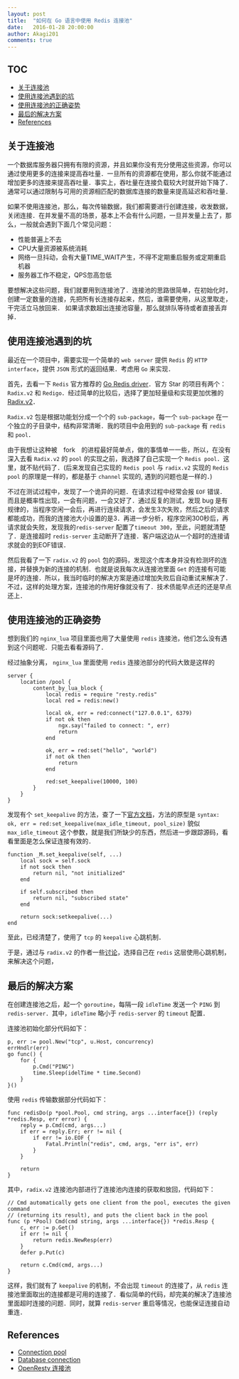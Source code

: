 ```yaml
---
layout: post
title:  "如何在 Go 语言中使用 Redis 连接池"
date:   2016-01-28 20:00:00
author: Akagi201
comments: true
---
```


## TOC

- [关于连接池](#no1)
- [使用连接池遇到的坑](#no2)
- [使用连接池的正确姿势](#no3)
- [最后的解决方案](#no4)
- [References](#no5)

<a name="no1"/>

## 关于连接池

一个数据库服务器只拥有有限的资源，并且如果你没有充分使用这些资源，你可以通过使用更多的连接来提高吞吐量．一旦所有的资源都在使用，那么你就不能通过增加更多的连接来提高吞吐量．事实上，吞吐量在连接负载较大时就开始下降了．通常可以通过限制与可用的资源相匹配的数据库连接的数量来提高延迟和吞吐量．

如果不使用连接池，那么，每次传输数据，我们都需要进行创建连接，收发数据，关闭连接．在并发量不高的场景，基本上不会有什么问题，一旦并发量上去了，那么，一般就会遇到下面几个常见问题：

* 性能普遍上不去
* CPU大量资源被系统消耗
* 网络一旦抖动，会有大量TIME_WAIT产生，不得不定期重启服务或定期重启机器
* 服务器工作不稳定，QPS忽高忽低

要想解决这些问题，我们就要用到连接池了．连接池的思路很简单，在初始化时，创建一定数量的连接，先把所有长连接存起来，然后，谁需要使用，从这里取走，干完活立马放回来． 如果请求数超出连接池容量，那么就排队等待或者直接丢弃掉．

<a name="no2"/>

## 使用连接池遇到的坑

最近在一个项目中，需要实现一个简单的 `web server` 提供 `Redis` 的 `HTTP interface`，提供 `JSON` 形式的返回结果．考虑用 `Go` 来实现．

首先，去看一下 `Redis` 官方推荐的 [Go Redis driver](http://redis.io/clients#go)．官方 Star 的项目有两个：`Radix.v2` 和 `Redigo`．经过简单的比较后，选择了更加轻量级和实现更加优雅的 [Radix.v2](https://github.com/mediocregopher/radix.v2)．

`Radix.v2` 包是根据功能划分成一个个的 `sub-package`，每一个 `sub-package` 在一个独立的子目录中，结构非常清晰．我的项目中会用到的 `sub-package` 有 `redis` 和 `pool`．

由于我想让这种被　fork　的进程最好简单点，做的事情单一一些，所以，在没有深入去看 `Radix.v2` 的 `pool` 的实现之前，我选择了自己实现一个 `Redis pool`．这里，就不贴代码了．(后来发现自己实现的 `Redis pool` 与 `radix.v2` 实现的 `Redis pool` 的原理是一样的，都是基于 `channel` 实现的, 遇到的问题也是一样的．)

不过在测试过程中，发现了一个诡异的问题．在请求过程中经常会报 `EOF` 错误．而且是概率性出现，一会有问题，一会又好了．通过反复的测试，发现 bug 是有规律的，当程序空闲一会后，再进行连续请求，会发生3次失败，然后之后的请求都能成功，而我的连接池大小设置的是3．再进一步分析，程序空闲300秒后，再请求就会失败，发现我的`redis-server` 配置了`timeout 300`，至此，问题就清楚了．是连接超时 `redis-server` 主动断开了连接．客户端这边从一个超时的连接请求就会的到EOF错误．

然后我看了一下 `radix.v2` 的 `pool` 包的源码，发现这个库本身并没有检测坏的连接，并替换为新的连接的机制．也就是说我每次从连接池里面 `Get` 的连接有可能是坏的连接．所以，我当时临时的解决方案是通过增加失败后自动重试来解决了．不过，这样的处理方案，连接池的作用好像就没有了．技术债能早点还的还是早点还上．

<a name="no3"/>

## 使用连接池的正确姿势

想到我们的 `nginx_lua` 项目里面也用了大量使用 `redis` 连接池，他们怎么没有遇到这个问题呢．只能去看看源码了．

经过抽象分离， `nginx_lua` 里面使用 `redis` 连接池部分的代码大致是这样的

~~~
server {
    location /pool {
        content_by_lua_block {
            local redis = require "resty.redis"
            local red = redis:new()

            local ok, err = red:connect("127.0.0.1", 6379)
            if not ok then
                ngx.say("failed to connect: ", err)
                return
            end

            ok, err = red:set("hello", "world")
            if not ok then
                return
            end

            red:set_keepalive(10000, 100)
        }
    }
}
~~~

发现有个 `set_keepalive` 的方法，查了一下[官方文档](https://github.com/openresty/lua-resty-redis#set_keepalive)，方法的原型是 `syntax: ok, err = red:set_keepalive(max_idle_timeout, pool_size)` 貌似 `max_idle_timeout` 这个参数，就是我们所缺少的东西，然后进一步跟踪源码，看看里面是怎么保证连接有效的．

~~~
function _M.set_keepalive(self, ...)
    local sock = self.sock
    if not sock then
        return nil, "not initialized"
    end

    if self.subscribed then
        return nil, "subscribed state"
    end

    return sock:setkeepalive(...)
end
~~~

至此，已经清楚了，使用了 `tcp` 的 `keepalive` 心跳机制．

于是，通过与 `radix.v2` 的作者一些[讨论](https://github.com/mediocregopher/radix.v2/issues/21)，选择自己在 `redis` 这层使用心跳机制，来解决这个问题，

<a name="no4"/>

## 最后的解决方案

在创建连接池之后，起一个 `goroutine`，每隔一段 `idleTime` 发送一个 `PING` 到 `redis-server`．其中，`idleTime` 略小于 `redis-server` 的 `timeout` 配置．

连接池初始化部分代码如下：

~~~
p, err := pool.New("tcp", u.Host, concurrency)
errHndlr(err)
go func() {
    for {
        p.Cmd("PING")
        time.Sleep(idelTime * time.Second)
    }
}()
~~~

使用 `redis` 传输数据部分代码如下：

~~~
func redisDo(p *pool.Pool, cmd string, args ...interface{}) (reply *redis.Resp, err error) {
	reply = p.Cmd(cmd, args...)
	if err = reply.Err; err != nil {
		if err != io.EOF {
			Fatal.Println("redis", cmd, args, "err is", err)
		}
	}

	return
}
~~~

其中，`radix.v2` 连接池内部进行了连接池内连接的获取和放回，代码如下：

~~~
// Cmd automatically gets one client from the pool, executes the given command
// (returning its result), and puts the client back in the pool
func (p *Pool) Cmd(cmd string, args ...interface{}) *redis.Resp {
	c, err := p.Get()
	if err != nil {
		return redis.NewResp(err)
	}
	defer p.Put(c)

	return c.Cmd(cmd, args...)
}
~~~

这样，我们就有了 `keepalive` 的机制，不会出现 `timeout` 的连接了，从 `redis` 连接池里面取出的连接都是可用的连接了．看似简单的代码，却完美的解决了连接池里面超时连接的问题．同时，就算 `redis-server` 重启等情况，也能保证连接自动重连．

<a name="no5"/>

## References
* [Connection pool](https://en.wikipedia.org/wiki/Connection_pool)
* [Database connection](https://en.wikipedia.org/wiki/Database_connection)
* [OpenResty 连接池](http://wiki.jikexueyuan.com/project/openresty/web/conn_pool.html)
